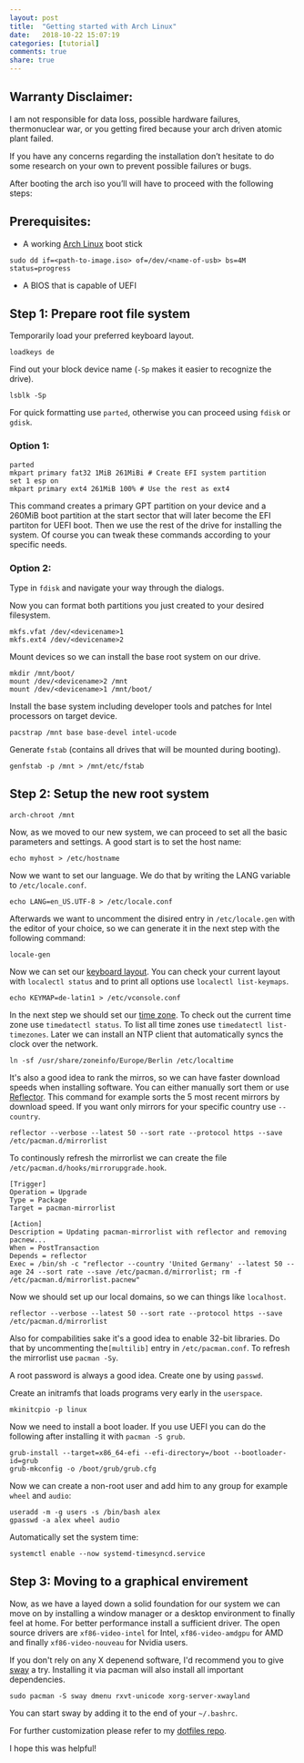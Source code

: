 ```yaml
---
layout: post
title:  "Getting started with Arch Linux"
date:   2018-10-22 15:07:19
categories: [tutorial]
comments: true
share: true
---
```


## Warranty Disclaimer:

I am not responsible for data loss, possible hardware failures, thermonuclear war, or you getting fired because your arch driven atomic plant failed.

If you have any concerns regarding the installation don’t hesitate to do some research on your own to prevent possible failures or bugs.

After booting the arch iso you’ll will have to proceed with the following steps:

## Prerequisites:

- A working [Arch Linux](https://www.archlinux.org/download/) boot stick

``` shell
sudo dd if=<path-to-image.iso> of=/dev/<name-of-usb> bs=4M status=progress
```
- A BIOS that is capable of UEFI


## Step 1: Prepare root file system

Temporarily load your preferred keyboard layout.

``` shell
loadkeys de
```

Find out your block device name (`-Sp` makes it easier to recognize the drive).

``` shell
lsblk -Sp
```

For quick formatting use `parted`, otherwise you can proceed using `fdisk` or `gdisk`.

### Option 1:

``` shell
parted
mkpart primary fat32 1MiB 261MiBi # Create EFI system partition
set 1 esp on
mkpart primary ext4 261MiB 100% # Use the rest as ext4
```

This command creates a primary GPT partition on your device and a 260MiB boot partition at the start sector that will later become the EFI partiton for UEFI boot. Then we use the rest of the drive for installing the system. Of course you can tweak these commands according to your specific needs.

### Option 2:

Type in `fdisk` and navigate your way through the dialogs.

Now you can format both partitions you just created to your desired filesystem.

``` shell
mkfs.vfat /dev/<devicename>1
mkfs.ext4 /dev/<devicename>2
```
Mount devices so we can install the base root system on our drive.

``` shell
mkdir /mnt/boot/
mount /dev/<devicename>2 /mnt
mount /dev/<devicename>1 /mnt/boot/
```
Install the base system including developer tools and patches for Intel processors on target device.

``` shell
pacstrap /mnt base base-devel intel-ucode
```

Generate `fstab` (contains all drives that will be mounted during booting).

``` shell
genfstab -p /mnt > /mnt/etc/fstab
```

## Step 2: Setup the new root system

``` shell
arch-chroot /mnt
```

Now, as we moved to our new system, we can proceed to set all the basic parameters and settings. A good start is to set the host name:

``` shell
echo myhost > /etc/hostname
```

Now we want to set our language. We do that by writing the LANG	variable to `/etc/locale.conf`.

``` shell
echo LANG=en_US.UTF-8 > /etc/locale.conf
```

Afterwards we want to uncomment the disired entry in `/etc/locale.gen` with the editor of your choice, so we can generate it in the next step with the following command:

``` shell
locale-gen
```

Now we can set our [keyboard layout](https://wiki.archlinux.org/index.php/Linux_console/Keyboard_configuration). You can check your current layout with `localectl status` and to print all options use `localectl list-keymaps`.

``` shell
echo KEYMAP=de-latin1 > /etc/vconsole.conf
```

In the next step we should set our [time zone](https://wiki.archlinux.org/index.php/System_time#Time_zone). To check out the current time zone use `timedatectl status`. To list all time zones use `timedatectl list-timezones`. Later we can install an NTP client that automatically syncs the clock over the network.

``` shell
ln -sf /usr/share/zoneinfo/Europe/Berlin /etc/localtime
```

It's also a good idea to rank the mirros, so we can have faster download speeds when installing software. You can either manually sort them or use [Reflector](https://wiki.archlinux.org/index.php/Reflector). This command for example sorts the 5 most recent mirrors by download speed. If you want only mirrors for your specific country use `-- country`.

``` shell
reflector --verbose --latest 50 --sort rate --protocol https --save /etc/pacman.d/mirrorlist
```

To continously refresh the mirrorlist we can create the file `/etc/pacman.d/hooks/mirrorupgrade.hook`.

```
[Trigger]
Operation = Upgrade
Type = Package
Target = pacman-mirrorlist

[Action]
Description = Updating pacman-mirrorlist with reflector and removing pacnew...
When = PostTransaction
Depends = reflector
Exec = /bin/sh -c "reflector --country 'United Germany' --latest 50 --age 24 --sort rate --save /etc/pacman.d/mirrorlist; rm -f /etc/pacman.d/mirrorlist.pacnew"
```

Now we should set up our local domains, so we can things like `localhost`.

``` shell
reflector --verbose --latest 50 --sort rate --protocol https --save /etc/pacman.d/mirrorlist
```

Also for compabilities sake it's a good idea to enable 32-bit libraries. Do that by uncommenting  the`[multilib]` entry in `/etc/pacman.conf`.
To refresh the mirrorlist use `pacman -Sy`.

A root password is always a good idea. Create one by using `passwd`.

Create an initramfs that loads programs very early in the `userspace`.

``` shell
mkinitcpio -p linux
```
Now we need to install a boot loader. If you use UEFI you can do the following after installing it with `pacman -S grub`.

``` shell
grub-install --target=x86_64-efi --efi-directory=/boot --bootloader-id=grub
grub-mkconfig -o /boot/grub/grub.cfg
```

Now we can create a non-root user and add him to any group for example `wheel` and `audio`:

``` shell
useradd -m -g users -s /bin/bash alex
gpasswd -a alex wheel audio
```

Automatically set the system time:

``` shell
systemctl enable --now systemd-timesyncd.service
```
## Step 3: Moving to a graphical envirement

Now, as we have a layed down a solid foundation for our system we can move on by installing a window manager or a desktop environment to finally feel at home. For better performance install a sufficient driver. The open source drivers are `xf86-video-intel` for Intel, `xf86-video-amdgpu` for AMD and finally `xf86-video-nouveau` for Nvidia users.

If you don't rely on any X depenend software, I'd recommend you to give [sway](https://swaywm.org/) a try. Installing it via pacman will also install all important dependencies.

``` shell
sudo pacman -S sway dmenu rxvt-unicode xorg-server-xwayland
```

You can start sway by adding it to the end of your `~/.bashrc`.

For further customization please refer to my [dotfiles repo](https://github.com/alexanderstephan/dotfiles).

I hope this was helpful!


